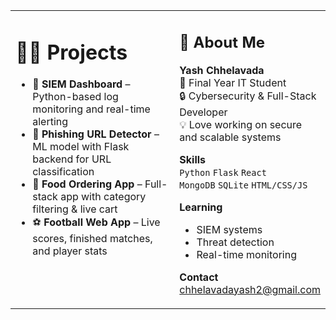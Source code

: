 <table>
  <tr>
    <!-- Middle Column (Projects) -->
    <td width="65%" valign="top">
      
  # 👨‍💻 Projects

  - 🔐 **SIEM Dashboard** – Python-based log monitoring and real-time alerting
  - 🎯 **Phishing URL Detector** – ML model with Flask backend for URL classification
  - 🍔 **Food Ordering App** – Full-stack app with category filtering & live cart
  - ⚽ **Football Web App** – Live scores, finished matches, and player stats

  </td>

  <!-- Right Column (Bio) -->
  <td width="35%" valign="top">

  ## 👋 About Me

  **Yash Chhelavada**  
  🚀 Final Year IT Student  
  🔒 Cybersecurity & Full-Stack Developer  
  💡 Love working on secure and scalable systems

  **Skills**  
  `Python` `Flask` `React`  
  `MongoDB` `SQLite` `HTML/CSS/JS`

  **Learning**  
  - SIEM systems  
  - Threat detection  
  - Real-time monitoring

  **Contact**  
  chhelavadayash2@gmail.com

  </td>
  </tr>
</table>
